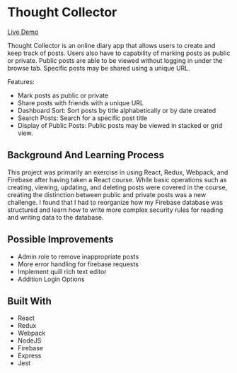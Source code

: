 # Thought Collector

[Live Demo](https://thought-collector-app.herokuapp.com)

Thought Collector is an online diary app that allows users to create and keep track of posts. Users also have to capability of marking posts as public or private. Public posts are able to be viewed without logging in under the browse tab. Specific posts may be shared using a unique URL.

Features:
* Mark posts as public or private
* Share posts with friends with a unique URL
* Dashboard Sort: Sort posts by title alphabetically or by date created
* Search Posts: Search for a specific post title
* Display of Public Posts: Public posts may be viewed in stacked or grid view.

## Background And Learning Process

This project was primarily an exercise in using React, Redux, Webpack, and Firebase after having taken a React course. While basic operations such as creating, viewing, updating, and deleting posts were covered in the course, creating the distinction between public and private posts was a new challenge. I found that I had to reorganize how my Firebase database was structured and learn how to write more complex security rules for reading and writing data to the database.

## Possible Improvements
* Admin role to remove inappropriate posts
* More error handling for firebase requests
* Implement quill rich text editor
* Addition Login Options

## Built With

* React
* Redux
* Webpack
* NodeJS
* Firebase
* Express
* Jest
